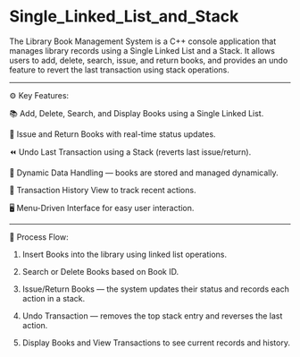 # Single_Linked_List_and_Stack
The Library Book Management System is a C++ console application that manages library records using a Single Linked List and a Stack. It allows users to add, delete, search, issue, and return books, and provides an undo feature to revert the last transaction using stack operations.

---

⚙️ Key Features:

📚 Add, Delete, Search, and Display Books using a Single Linked List.

🔁 Issue and Return Books with real-time status updates.

⏪ Undo Last Transaction using a Stack (reverts last issue/return).

💾 Dynamic Data Handling — books are stored and managed dynamically.

🧾 Transaction History View to track recent actions.

🖥️ Menu-Driven Interface for easy user interaction.

---


🔄 Process Flow:

1. Insert Books into the library using linked list operations.

2. Search or Delete Books based on Book ID.

3. Issue/Return Books — the system updates their status and records each action in a stack.

4. Undo Transaction — removes the top stack entry and reverses the last action.

5. Display Books and View Transactions to see current records and history.
